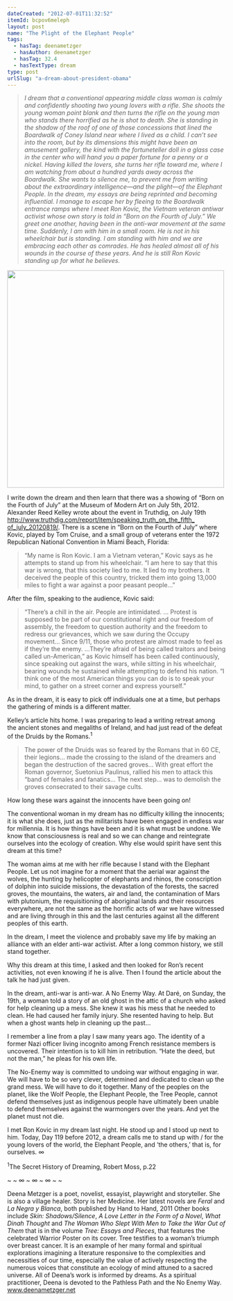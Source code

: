 ```yaml
---
dateCreated: "2012-07-01T11:32:52"
itemId: bcpov6meleph
layout: post
name: "The Plight of the Elephant People"
tags:
  - hasTag: deenametzger
  - hasAuthor: deenametzger
  - hasTag: 32.4
  - hasTextType: dream
type: post
urlSlug: "a-dream-about-president-obama"
---
```


> *I dream that a conventional appearing middle class woman is calmly and confidently shooting two young lovers with a rifle. She shoots the young woman point blank and then turns the rifle on the young man who stands there horrified as he is shot to death. She is standing in the shadow of the roof of one of those concessions that lined the Boardwalk of Coney Island near where I lived as a child. I can’t see into the room, but by its dimensions this might have been an amusement gallery, the kind with the fortuneteller doll in a glass case in the center who will hand you a paper fortune for a penny or a nickel.* 
> *Having killed the lovers, she turns her rifle toward me, where I am watching from about a hundred yards away across the Boardwalk. She wants to silence me, to prevent me from writing about the extraordinary intelligence—and the plight—of the Elephant People. In the dream, my essays are being reprinted and becoming influential. I manage to escape her by fleeing to the Boardwalk entrance ramps where I meet Ron Kovic, the Vietnam veteran antiwar activist whose own story is told in “Born on the Fourth of July.” We greet one another, having been in the anti-war movement at the same time.* 
> *Suddenly, I am with him in a small room. He is not in his wheelchair but is standing. I am standing with him and we are embracing each other as comrades. He has healed almost all of his wounds in the course of these years. And he is still Ron Kovic standing up for what he believes.*

<img src="../images/post-bcpov6meleph-1.jpg" width=500 height="auto"/>

I write down the dream and then learn that there was a showing of “Born on the Fourth of July” at the Museum of Modern Art on July 5th, 2012. Alexander Reed Kelley wrote about the event in Truthdig, on July 19th [http://www.truthdig.com/report/item/speaking_truth_on_the_fifth_ of_july_20120819/](https://www.truthdig.com/articles/speaking-truth-on-the-fifth-of-july/). There is a scene in “Born on the Fourth of July” where Kovic, played by Tom Cruise, and a small group of veterans enter the 1972 Republican National Convention in Miami Beach, Florida: 

> “My name is Ron Kovic. I am a Vietnam veteran,” Kovic says as he attempts to stand up from his wheelchair. “I am here to say that this war is wrong, that this society lied to me. It lied to my brothers. It deceived the people of this country, tricked them into going 13,000 miles to fight a war against a poor peasant people…” 

After the film, speaking to the audience, Kovic said: 

> “There’s a chill in the air. People are intimidated. … Protest is supposed to be part of our constitutional right and our freedom of assembly, the freedom to question authority and the freedom to redress our grievances, which we saw during the Occupy movement… Since 9/11, those who protest are almost made to feel as if they’re the enemy. …They’re afraid of being called traitors and being called un-American,” as Kovic himself has been called continuously, since speaking out against the wars, while sitting in his wheelchair, bearing wounds he sustained while attempting to defend his nation. “I think one of the most American things you can do is to speak your mind, to gather on a street corner and express yourself.” 

As in the dream, it is easy to pick off individuals one at a time, but perhaps the gathering of minds is a different matter. 

Kelley’s article hits home. I was preparing to lead a writing retreat among the ancient stones and megaliths of Ireland, and had just read of the defeat of the Druids by the Romans.<sup>1</sup> 

> The power of the Druids was so feared by the Romans that in 60 CE, their legions… made the crossing to the island of the dreamers and began the destruction of the sacred groves… With great effort the Roman governor, Suetonius Paulinus, rallied his men to attack this “band of females and fanatics… The next step… was to demolish the groves consecrated to their savage cults. 

How long these wars against the innocents have been going on! 

The conventional woman in my dream has no difficulty killing the innocents; it is what she does, just as the militarists have been engaged in endless war for millennia. It is how things have been and it is what must be undone. We know that consciousness is real and so we can change and reintegrate ourselves into the ecology of creation. Why else would spirit have sent this dream at this time? 

The woman aims at me with her rifle because I stand with the Elephant People. Let us not imagine for a moment that the aerial war against the wolves, the hunting by helicopter of elephants and rhinos, the conscription of dolphin into suicide missions, the devastation of the forests, the sacred groves, the mountains, the waters, air and land, the contamination of Mars with plutonium, the requisitioning of aboriginal lands and their resources everywhere, are not the same as the horrific acts of war we have witnessed and are living through in this and the last centuries against all the different peoples of this earth. 

In the dream, I meet the violence and probably save my life by making an alliance with an elder anti-war activist. After a long common history, we still stand together. 

Why this dream at this time, I asked and then looked for Ron’s recent activities, not even knowing if he is alive. Then I found the article about the talk he had just given. 

In the dream, anti-war is anti-war. A No Enemy Way. At Daré, on Sunday, the 19th, a woman told a story of an old ghost in the attic of a church who asked for help cleaning up a mess. She knew it was his mess that he needed to clean. He had caused her family injury. She resented having to help. But when a ghost wants help in cleaning up the past… 

I remember a line from a play I saw many years ago. The identity of a former Nazi officer living incognito among French resistance members is uncovered. Their intention is to kill him in retribution. “Hate the deed, but not the man,” he pleas for his own life. 

The No-Enemy way is committed to undoing war without engaging in war. We will have to be so very clever, determined and dedicated to clean up the grand mess. We will have to do it together. Many of the peoples on the planet, like the Wolf People, the Elephant People, the Tree People, cannot defend themselves just as indigenous people have ultimately been unable to defend themselves against the warmongers over the years. And yet the planet must not die. 

I met Ron Kovic in my dream last night. He stood up and I stood up next to him. Today, Day 119 before 2012, a dream calls me to stand up with / for the young lovers of the world, the Elephant People, and ‘the others,’ that is, for ourselves. ∞

<sup>1</sup>The Secret History of Dreaming, Robert Moss, p.22 

~ ~ ∞ ~ ∞ ~ ∞ ~ ~ 

Deena Metzger is a poet, novelist, essayist, playwright and storyteller. She is also a village healer. Story is her Medicine. Her latest novels are *Feral* and *La Negra y Blanca*, both published by Hand to Hand, 2011 Other books include *Skin: Shadows/Silence*, *A Love Letter in the Form of a Novel*, *What Dinah Thought* and *The Woman Who Slept With Men to Take the War Out of Them* that is in the volume *Tree: Essays and Pieces*, that features the celebrated Warrior Poster on its cover. Tree testifies to a woman’s triumph over breast cancer. It is an example of her many formal and spiritual explorations imagining a literature responsive to the complexities and necessities of our time, especially the value of actively respecting the numerous voices that constitute an ecology of mind attuned to a sacred universe. All of Deena’s work is informed by dreams. As a spiritual practitioner, Deena is devoted to the Pathless Path and the No Enemy Way. 
[www.deenametzger.net ](http://deenametzger.net/)


